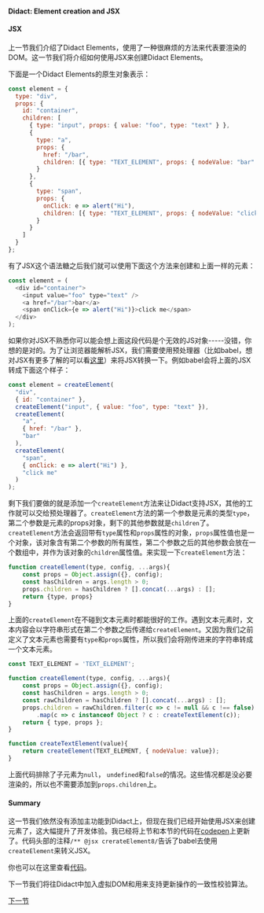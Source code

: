 #### Didact: Element creation and JSX

#### JSX

上一节我们介绍了Didact Elements，使用了一种很麻烦的方法来代表要渲染的DOM。这一节我们将介绍如何使用JSX来创建Didact Elements。

下面是一个Didact Elements的原生对象表示：

```javascript
const element = {
  type: "div",
  props: {
    id: "container",
    children: [
      { type: "input", props: { value: "foo", type: "text" } },
      {
        type: "a",
        props: {
          href: "/bar",
          children: [{ type: "TEXT_ELEMENT", props: { nodeValue: "bar" } }]
        }
      },
      {
        type: "span",
        props: {
          onClick: e => alert("Hi"),
          children: [{ type: "TEXT_ELEMENT", props: { nodeValue: "click me" } }]
        }
      }
    ]
  }
};
```

有了JSX这个语法糖之后我们就可以使用下面这个方法来创建和上面一样的元素：

```javascript
const element = (
  <div id="container">
    <input value="foo" type="text" />
    <a href="/bar">bar</a>
    <span onClick={e => alert("Hi")}>click me</span>
  </div>
);
```

如果你对JSX不熟悉你可以能会想上面这段代码是个无效的JS对象-----没错，你想的是对的。为了让浏览器能解析JSX，我们需要使用预处理器（比如babel，想对JSX有更多了解的可以看[这里](https://jasonformat.com/wtf-is-jsx/)）来将JSX转换一下。例如babel会将上面的JSX转成下面这个样子：

```javascript
const element = createElement(
  "div",
  { id: "container" },
  createElement("input", { value: "foo", type: "text" }),
  createElement(
    "a",
    { href: "/bar" },
    "bar"
  ),
  createElement(
    "span",
    { onClick: e => alert("Hi") },
    "click me"
  )
);
```

剩下我们要做的就是添加一个`createElement`方法来让Didact支持JSX，其他的工作就可以交给预处理器了。`createElement`方法的第一个参数是元素的类型`type`，第二个参数是元素的props对象，剩下的其他参数就是`children`了。`createElement`方法会返回带有`type`属性和`props`属性的对象，`props`属性值也是一个对象，该对象含有第二个参数的所有属性，第二个参数之后的其他参数会放在一个数组中，并作为该对象的`children`属性值。来实现一下`createElement`方法：

```javascript
function createElement(type, config, ...args){
    const props = Object.assign({}, config);
    const hasChildren = args.length > 0;
    props.children = hasChildren ? [].concat(...args) : [];
    return {type, props}
}
```

上面的`createElement`在不碰到文本元素时都能很好的工作。遇到文本元素时，文本内容会以字符串形式在第二个参数之后传递给`createElement`。又因为我们之前定义了文本元素也需要有`type`和`props`属性，所以我们会将刚传进来的字符串转成一个文本元素。

```javascript
const TEXT_ELEMENT = 'TEXT_ELEMENT';

function createElement(type, config, ...args){
    const props = Object.assign({}, config);
    const hasChildren = args.length > 0;
    const rawChildren = hasChildren ? [].concat(...args) : [];
    props.children = rawChildren.filter(c => c != null && c !== false)
    	.map(c => c instanceof Object ? c : createTextElement(c));
    return { type, props };
}

function createTextElement(value){
    return createElement(TEXT_ELEMENT, { nodeValue: value});
}
```

上面代码排除了子元素为`null`， `undefined`和`false`的情况。这些情况都是没必要渲染的，所以也不需要添加到`props.children`上。

#### Summary

这一节我们依然没有添加主功能到Didact上，但现在我们已经开始使用JSX来创建元素了，这大幅提升了开发体验。我已经将上节和本节的代码在[codepen](https://codepen.io/pomber/pen/xdmoWE?editors=0010)上更新了。代码头部的注释`/** @jsx crerateElement8/`告诉了babel去使用`createElement`来转义JSX。

你也可以在这里查看[代码](https://github.com/pomber/didact/commit/15010f8e7b8b54841d1e2dd9eacf7b3c06b1a24b)。

下一节我们将往Didact中加入虚拟DOM和用来支持更新操作的一致性校验算法。

[下一节](https://engineering.hexacta.com/didact-instances-reconciliation-and-virtual-dom-9316d650f1d0)
